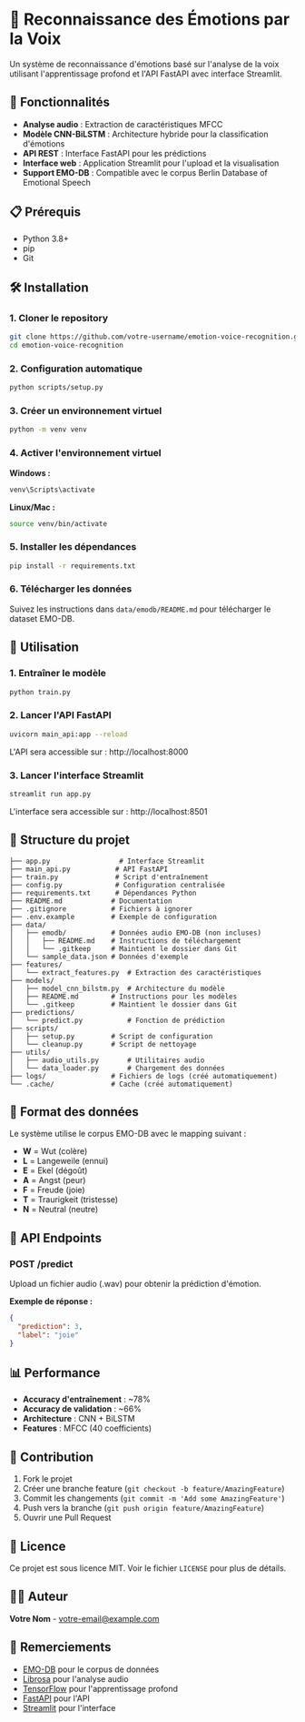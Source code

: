 # 🎤 Reconnaissance des Émotions par la Voix

Un système de reconnaissance d'émotions basé sur l'analyse de la voix utilisant l'apprentissage profond et l'API FastAPI avec interface Streamlit.

## 🚀 Fonctionnalités

- **Analyse audio** : Extraction de caractéristiques MFCC
- **Modèle CNN-BiLSTM** : Architecture hybride pour la classification d'émotions
- **API REST** : Interface FastAPI pour les prédictions
- **Interface web** : Application Streamlit pour l'upload et la visualisation
- **Support EMO-DB** : Compatible avec le corpus Berlin Database of Emotional Speech

## 📋 Prérequis

- Python 3.8+
- pip
- Git

## 🛠️ Installation

### 1. Cloner le repository

```bash
git clone https://github.com/votre-username/emotion-voice-recognition.git
cd emotion-voice-recognition
```

### 2. Configuration automatique

```bash
python scripts/setup.py
```

### 3. Créer un environnement virtuel

```bash
python -m venv venv
```

### 4. Activer l'environnement virtuel

**Windows :**

```bash
venv\Scripts\activate
```

**Linux/Mac :**

```bash
source venv/bin/activate
```

### 5. Installer les dépendances

```bash
pip install -r requirements.txt
```

### 6. Télécharger les données

Suivez les instructions dans `data/emodb/README.md` pour télécharger le dataset EMO-DB.

## 🎯 Utilisation

### 1. Entraîner le modèle

```bash
python train.py
```

### 2. Lancer l'API FastAPI

```bash
uvicorn main_api:app --reload
```

L'API sera accessible sur : http://localhost:8000

### 3. Lancer l'interface Streamlit

```bash
streamlit run app.py
```

L'interface sera accessible sur : http://localhost:8501

## 📁 Structure du projet

```
├── app.py                 # Interface Streamlit
├── main_api.py           # API FastAPI
├── train.py              # Script d'entraînement
├── config.py             # Configuration centralisée
├── requirements.txt      # Dépendances Python
├── README.md            # Documentation
├── .gitignore           # Fichiers à ignorer
├── .env.example         # Exemple de configuration
├── data/
│   ├── emodb/           # Données audio EMO-DB (non incluses)
│   │   ├── README.md    # Instructions de téléchargement
│   │   └── .gitkeep     # Maintient le dossier dans Git
│   └── sample_data.json # Données d'exemple
├── features/
│   └── extract_features.py  # Extraction des caractéristiques
├── models/
│   ├── model_cnn_bilstm.py  # Architecture du modèle
│   ├── README.md        # Instructions pour les modèles
│   └── .gitkeep         # Maintient le dossier dans Git
├── predictions/
│   └── predict.py           # Fonction de prédiction
├── scripts/
│   ├── setup.py         # Script de configuration
│   └── cleanup.py       # Script de nettoyage
├── utils/
│   ├── audio_utils.py       # Utilitaires audio
│   └── data_loader.py       # Chargement des données
├── logs/                # Fichiers de logs (créé automatiquement)
└── .cache/              # Cache (créé automatiquement)
```

## 🎵 Format des données

Le système utilise le corpus EMO-DB avec le mapping suivant :

- **W** = Wut (colère)
- **L** = Langeweile (ennui)
- **E** = Ekel (dégoût)
- **A** = Angst (peur)
- **F** = Freude (joie)
- **T** = Traurigkeit (tristesse)
- **N** = Neutral (neutre)

## 🔧 API Endpoints

### POST /predict

Upload un fichier audio (.wav) pour obtenir la prédiction d'émotion.

**Exemple de réponse :**

```json
{
  "prediction": 3,
  "label": "joie"
}
```

## 📊 Performance

- **Accuracy d'entraînement** : ~78%
- **Accuracy de validation** : ~66%
- **Architecture** : CNN + BiLSTM
- **Features** : MFCC (40 coefficients)

## 🤝 Contribution

1. Fork le projet
2. Créer une branche feature (`git checkout -b feature/AmazingFeature`)
3. Commit les changements (`git commit -m 'Add some AmazingFeature'`)
4. Push vers la branche (`git push origin feature/AmazingFeature`)
5. Ouvrir une Pull Request

## 📝 Licence

Ce projet est sous licence MIT. Voir le fichier `LICENSE` pour plus de détails.

## 👨‍💻 Auteur

**Votre Nom** - [votre-email@example.com](mailto:votre-email@example.com)

## 🙏 Remerciements

- [EMO-DB](http://emodb.bilderbar.info/) pour le corpus de données
- [Librosa](https://librosa.org/) pour l'analyse audio
- [TensorFlow](https://tensorflow.org/) pour l'apprentissage profond
- [FastAPI](https://fastapi.tiangolo.com/) pour l'API
- [Streamlit](https://streamlit.io/) pour l'interface
